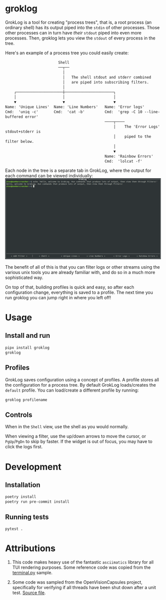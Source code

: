 # groklog

GrokLog is a tool for creating "process trees", that is, a root process (an ordinary shell)
has its output piped into the `stdin` of other processes. Those other processes can in 
turn have _their_ `stdout` piped into even more processes. Then, groklog lets you view the 
`stdout` of every process in the tree. 
 
Here's an example of a process tree you could easily create:
```shell
                        Shell
                        ──┬──
                          │  
                          │   The shell stdout and stderr combined
                          │   are piped into subscribing filters.
                          │ 
    ┌─────────────────────┼──────────────────────┐
    │                     │                      │
    ▼                     ▼                      ▼
Name: 'Unique Lines'  Name: 'Line Numbers'   Name: 'Error logs'
Cmd:  'uniq -c'       Cmd:  'cat -b'         Cmd:  'grep -C 10 --line-buffered error' 
                                             ────┬────
                                                 │    The 'Error Logs' stdout+stderr is 
                                                 │    piped to the filter below.
                                                 │
                                                 ▼
                                             Name: 'Rainbow Errors'
                                             Cmd:  'lolcat -f'
```
Each node in the tree is a separate tab in GrokLog, where the output for each command can be viewed individually:
![GrokLog Main Screen](docs/img.png)

The benefit of all of this is that you can filter logs or other streams using the 
various unix tools you are already familiar with, and do so in a much more sophisticated 
way. 

On top of that, building profiles is quick and easy, so after each configuration change,
everything is saved to a profile. The next time you run groklog you can jump right in 
where you left off!


# Usage
## Install and run
```shell
pipx install groklog
groklog
```

## Profiles
GrokLog saves configuration using a concept of profiles. A profile stores all the 
configuration for a process tree. By default GrokLog loads/creates the `default` profile. 
You can load/create a different profile by running:

```shell
groklog profilename
```

## Controls
When in the `Shell` view, use the shell as you would normally. 

When viewing a filter, use the up/down arrows to move the cursor, or `PgUp`/`PgDn` to skip by
faster. If the widget is out of focus, you may have to click the logs first. 


# Development
## Installation
```shell
poetry install
poetry run pre-commit install
```

## Running tests
```
pytest .
```


# Attributions
1) This code makes heavy use of the fantastic `asciimatics` library for all TUI 
rendering purposes. Some reference code was copied from the 
[terminal.py](https://github.com/peterbrittain/asciimatics/blob/master/samples/terminal.py) 
sample. 

2) Some code was sampled from the OpenVisionCapsules project, specifically for 
   verifying if all threads have been shut down after a unit test. 
[Source file](https://github.com/opencv/open_vision_capsules/blob/master/vcap/vcap/testing/thread_validation.py).

